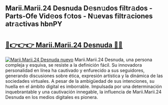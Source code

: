 ## Marii.Marii.24 Desnuda D𝚎sn𝚞dos filtr𝚊dos - Parts-Ofe Vid𝚎os f𝚘tos - N𝚞evas filtr𝚊ciones atr𝚊ctivas hbnPY

# <h2><a href="http://mbdegn.tromn.icu/?c=Marii.Marii.24+Desnuda">🔗👉👉👉 Marii.Marii.24 Desnuda 🔗🔗</a></h2>

[![Marii.Marii.24 Desnuda nuevo](https://i.imgur.com/pEAQMta.gif)](http://mbdegn.tromn.icu/?c=Marii.Marii.24+Desnuda)
Marii.Marii.24 Desnuda, una persona compleja y esquiva, se resiste a la definición fácil. Su innovadora personalidad en línea ha cautivado y enfurecido a sus seguidores, generando discusiones sobre ética, expresión artística y la dinámica de las sociedades virtuales. A pesar de la ambigüedad de sus intenciones, su huella en el ámbito digital es imborrable. Impulsada por una determinación inquebrantable y una cautivación innegable, la influencia de Marii.Marii.24 Desnuda en los medios digitales es pionera.
